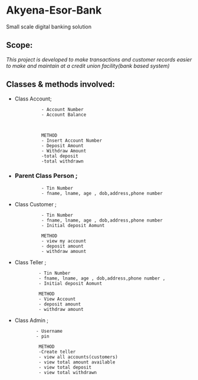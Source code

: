 # Akyena-Esor-Bank
Small scale digital banking solution
## Scope:
*This project is developed to make transactions and customer records easier to make and maintain at a credit union facility(bank based system)*

## Classes & methods involved:

+ Class Account;  

                - Account Number
                - Account Balance
                
                
                
                METHOD
                - Insert Account Number
                - Deposit Amount
                - Withdraw Amount
                -total deposit
                -total withdrawn
                
+ ### Parent Class Person ;

                - Tin Number
                - fname, lname, age , dob,address,phone number  
                
                
            
                                
                
+ Class Customer ;

                - Tin Number
                - fname, lname, age , dob,address,phone number 
                - Initial deposit Aomunt
                
                METHOD
                - view my account
                - deposit amount
                - withdraw amount
                
                
 + Class Teller ;

                - Tin Number
                - fname, lname, age , dob,address,phone number ,
                - Initial deposit Aomunt
                
                METHOD
                - View Account
                - deposit amount
                - withdraw amount
                
         
                
                
                
 + Class Admin ;

               - Username
               - pin
                
                METHOD
                -Create teller
                - view all accounts(customers)
                - view total amount available
                - view total deposit
                - view total withdrawn
                               
                               
            
                
                
